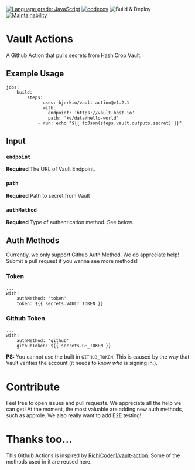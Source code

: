 [![Language grade: JavaScript](https://img.shields.io/lgtm/grade/javascript/g/bjerkio/vault-action.svg?logo=lgtm&logoWidth=18)](https://lgtm.com/projects/g/bjerkio/vault-action/context:javascript)
[![codecov](https://codecov.io/gh/bjerkio/vault-action/branch/master/graph/badge.svg)](https://codecov.io/gh/bjerkio/vault-action)
![Build & Deploy](https://github.com/bjerkio/vault-action/workflows/Build%20&%20Deploy/badge.svg?branch=master)
[![Maintainability](https://api.codeclimate.com/v1/badges/c5fefa8af6f5a5466d2a/maintainability)](https://codeclimate.com/github/bjerkio/vault-action/maintainability)

# Vault Actions

A Github Action that pulls secrets from HashiCrop Vault.

## Example Usage

```
jobs:
    build:
        steps:
            - uses: bjerkio/vault-action@v1.2.1
              with:
                endpoint: 'https://vault-host.io'
                path: 'kv/data/hello-world'
            - run: echo "${{ toJson(steps.vault.outputs.secret) }}" 
```

## Input

### `endpoint`

**Required** The URL of Vault Endpoint.

### `path`

**Required** Path to secret from Vault 

### `authMethod`

**Required** Type of authentication method. See below. 

## Auth Methods

Currently, we only support Github Auth Method. We do appreciate help!
Submit a pull request if you wanna see more methods!

### Token

```
...
with:
    authMethod: 'token'
    token: ${{ secrets.VAULT_TOKEN }}
```

### Github Token

```
...
with:
    authMethod: 'github'
    githubToken: ${{ secrets.GH_TOKEN }}
```

**PS:** You cannot use the built in `GITHUB_TOKEN`. This is caused by the way
that Vault verifies the account (it needs to know _who_ is signing in.).

# Contribute

Feel free to open issues and pull requests. We appreciate all the help we can get!
At the moment, the most valuable are adding new auth methods, such as approle. We also really want to add E2E testing!

# Thanks too…

This Github Actions is inspired by [RichiCoder1/vault-action](https://github.com/RichiCoder1/vault-action). Some of the methods used in it are reused here.